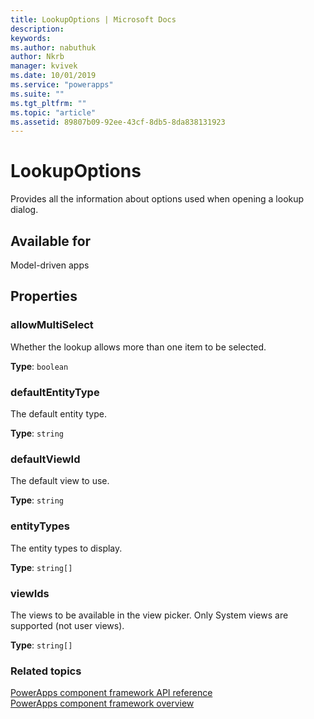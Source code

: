 ```yaml
---
title: LookupOptions | Microsoft Docs
description: 
keywords:
ms.author: nabuthuk
author: Nkrb
manager: kvivek
ms.date: 10/01/2019
ms.service: "powerapps"
ms.suite: ""
ms.tgt_pltfrm: ""
ms.topic: "article"
ms.assetid: 89807b09-92ee-43cf-8db5-8da838131923
---
```


# LookupOptions

Provides all the information about options used when opening a lookup dialog.

## Available for 

Model-driven apps

## Properties

### allowMultiSelect

Whether the lookup allows more than one item to be selected.

**Type**: `boolean`

### defaultEntityType

The default entity type.

**Type**: `string`

### defaultViewId

The default view to use.

**Type**: `string`

### entityTypes

The entity types to display.

**Type**: `string[]`

### viewIds

The views to be available in the view picker. Only System views are supported (not user views).

**Type**: `string[]`


### Related topics

[PowerApps component framework API reference](../reference/index.md)<br/>
[PowerApps component framework overview](../overview.md)